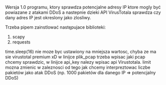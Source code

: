 Wersja 1.0 programu, ktory sprawdza potencjalne adresy IP ktore mogly być powiazane z atakami DDoS a nastepnie dzieki API
VirusTotala sprawdza czy dany adres IP jest okreslony jako zlosliwy.


Trzeba pipem zainstlować następujace biblioteki:
1. scapy
2. requests

time.sleep(16) nie moze byc ustawiony na mniejsza wartosc, chyba ze ma sie virustotal premium xD
w linijce plik_pcap trzeba wpisac jaki pcap chcemy sprawdzic,
w linijce api_key nalezy wpisac api Virustotala.
limit mozna zmienic w zaleznosci od tego jak chcemy interpreztowac liczbe pakietów jako atak DDoS (np. 1000 pakietów dla danego IP => potencjalny DDoS)
